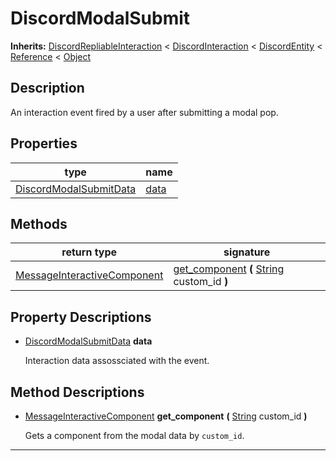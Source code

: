   
# DiscordModalSubmit
  
**Inherits:** [DiscordRepliableInteraction](./class_discordrepliableinteraction.md) < [DiscordInteraction](./class_discordinteraction.md) < [DiscordEntity](./class_discordentity.md) < [Reference](https://docs.godotengine.org/en/3.5/classes/class_reference.html) < [Object](https://docs.godotengine.org/en/3.5/classes/class_object.html)  
  
  
## Description
  
An interaction event fired by a user after submitting a modal pop.  
  
## Properties
  
| type                                                        | name                   |
|-------------------------------------------------------------|------------------------|
| [DiscordModalSubmitData](./class_discordmodalsubmitdata.md) | [data](#property-data) |  
  
## Methods
  
| return type                                                           | signature                                                                                                                              |
|-----------------------------------------------------------------------|----------------------------------------------------------------------------------------------------------------------------------------|
| [MessageInteractiveComponent](./class_messageinteractivecomponent.md) | [get\_component](#method-get-component) **(** [String](https://docs.godotengine.org/en/3.5/classes/class_string.html) custom\_id **)** |  
  
## Property Descriptions
  
- <a name="property-data"></a>[DiscordModalSubmitData](./class_discordmodalsubmitdata.md) **data**  
  
	Interaction data assossciated with the event.
  
  
## Method Descriptions
  
- <a name="method-get-component"></a>[MessageInteractiveComponent](./class_messageinteractivecomponent.md) **get\_component** **(** [String](https://docs.godotengine.org/en/3.5/classes/class_string.html) custom\_id **)**  
  
	Gets a component from the modal data by `custom_id`.  
________________

  
